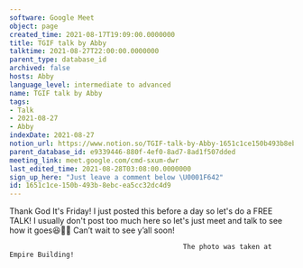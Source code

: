 ```yaml
---
software: Google Meet
object: page
created_time: 2021-08-17T19:09:00.0000000
title: TGIF talk by Abby
talktime: 2021-08-27T22:00:00.0000000
parent_type: database_id
archived: false
hosts: Abby
language_level: intermediate to advanced
name: TGIF talk by Abby
tags:
- Talk
- 2021-08-27
- Abby
indexDate: 2021-08-27
notion_url: https://www.notion.so/TGIF-talk-by-Abby-1651c1ce150b493b8ebcea5cc32dc4d9
parent_database_id: e9339446-880f-4ef0-8ad7-8ad1f507dded
meeting_link: meet.google.com/cmd-sxum-dwr
last_edited_time: 2021-08-28T03:08:00.0000000
sign_up_here: "Just leave a comment below \U0001F642"
id: 1651c1ce-150b-493b-8ebc-ea5cc32dc4d9
---
```




Thank God It's Friday! I just posted this before a day so let's do a FREE TALK!
I usually don't post too much here so let's just meet and talk to see how it goes😆👍🏻
Can’t wait to see y’all soon!



                                               The photo was taken at Empire Building!












